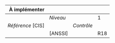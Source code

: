 
|           À implémenter    |    |    |    |
|----------------:|:---|---:|:---|
|                 |*Niveau*|| 1 |
|*Référence* [CIS]|  |*Contrôle*|  |
|                 |[ANSSI] || R18 |

